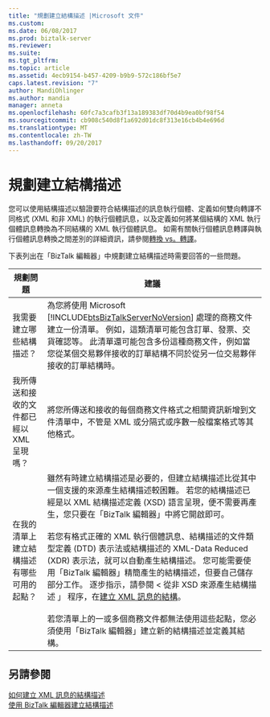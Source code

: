 ```yaml
---
title: "規劃建立結構描述 |Microsoft 文件"
ms.custom: 
ms.date: 06/08/2017
ms.prod: biztalk-server
ms.reviewer: 
ms.suite: 
ms.tgt_pltfrm: 
ms.topic: article
ms.assetid: 4ecb9154-b457-4209-b9b9-572c186bf5e7
caps.latest.revision: "7"
author: MandiOhlinger
ms.author: mandia
manager: anneta
ms.openlocfilehash: 60fc7a3cafb3f13a189383df70d4b9ea0bf98f54
ms.sourcegitcommit: cb908c540d8f1a692d01dc8f313e16cb4b4e696d
ms.translationtype: MT
ms.contentlocale: zh-TW
ms.lasthandoff: 09/20/2017
---
```

# <a name="planning-for-schema-creation"></a>規劃建立結構描述
您可以使用結構描述以驗證要符合結構描述的訊息執行個體、定義如何雙向轉譯不同格式 (XML 和非 XML) 的執行個體訊息，以及定義如何將某個結構的 XML 執行個體訊息轉換為不同結構的 XML 執行個體訊息。 如需有關執行個體訊息轉譯與執行個體訊息轉換之間差別的詳細資訊，請參閱[轉換 vs。轉譯](../core/data-transformation.md)。  
  
 下表列出在「BizTalk 編輯器」中規劃建立結構描述時需要回答的一些問題。  
  
|規劃問題|建議|  
|-----------------------|--------------------|  
|我需要建立哪些結構描述？|為您將使用 Microsoft [!INCLUDE[btsBizTalkServerNoVersion](../includes/btsbiztalkservernoversion-md.md)] 處理的商務文件建立一份清單。 例如，這類清單可能包含訂單、發票、交貨確認等。 此清單還可能包含多份這種商務文件，例如當您從某個交易夥伴接收的訂單結構不同於從另一位交易夥伴接收的訂單結構時。|  
|我所傳送和接收的文件都已經以 XML 呈現嗎？|將您所傳送和接收的每個商務文件格式之相關資訊新增到文件清單中，不管是 XML 或分隔式或序數一般檔案格式等其他格式。|  
|在我的清單上建立結構描述有哪些可用的起點？|雖然有時建立結構描述是必要的，但建立結構描述比從其中一個支援的來源產生結構描述較困難。 若您的結構描述已經是以 XML 結構描述定義 (XSD) 語言呈現，便不需要再產生，您只要在「BizTalk 編輯器」中將它開啟即可。<br /><br /> 若您有格式正確的 XML 執行個體訊息、結構描述的文件類型定義 (DTD) 表示法或結構描述的 XML-Data Reduced (XDR) 表示法，就可以自動產生結構描述。 您可能需要使用「BizTalk 編輯器」精簡產生的結構描述，但要自己儲存部分工作。 逐步指示，請參閱 < 從非 XSD 來源產生結構描述 」 程序，在[建立 XML 訊息的結構](../core/how-to-create-schemas-for-xml-messages.md)。<br /><br /> 若您清單上的一或多個商務文件都無法使用這些起點，您必須使用「BizTalk 編輯器」建立新的結構描述並定義其結構。|  
  
## <a name="see-also"></a>另請參閱  
 [如何建立 XML 訊息的結構描述](../core/how-to-create-schemas-for-xml-messages.md)   
 [使用 BizTalk 編輯器建立結構描述](../core/creating-schemas-using-biztalk-editor.md)